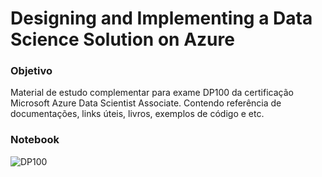 # Designing and Implementing a Data Science Solution on Azure

### Objetivo 
Material de estudo complementar para exame DP100 da certificação Microsoft Azure Data Scientist Associate. 
Contendo referência de documentações, links úteis, livros, exemplos de código e etc.

### Notebook

![DP100](https://github.com/sidneyocirqueira/material-de-estudo-dp100/blob/master/notebooks/DP_100.ipynb) 
